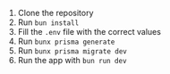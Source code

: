 1. Clone the repository
2. Run `bun install`
3. Fill the `.env` file with the correct values
4. Run `bunx prisma generate`
5. Run `bunx prisma migrate dev`
6. Run the app with `bun run dev`
